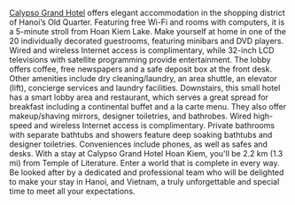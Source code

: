 <a href=http://www.hotels-in-vietnam.com/asia/vietnam/hotels_hanoi/hanoi_calypso_hotel.html>Calypso Grand Hotel</a> offers elegant accommodation in the shopping district of Hanoi’s Old Quarter. Featuring free Wi-Fi and rooms with computers, it is a 5-minute stroll from Hoan Kiem Lake. Make yourself at home in one of the 20 individually decorated guestrooms, featuring minibars and DVD players. Wired and wireless Internet access is complimentary, while 32-inch LCD televisions with satellite programming provide entertainment. The lobby offers coffee, free newspapers and a safe deposit box at the front desk. Other amenities include dry cleaning/laundry, an area shuttle, an elevator (lift), concierge services and laundry facilities. Downstairs, this small hotel has a smart lobby area and restaurant, which serves a great spread for breakfast including a continental buffet and a la carte menu. They also offer makeup/shaving mirrors, designer toiletries, and bathrobes. Wired high-speed and wireless Internet access is complimentary. Private bathrooms with separate bathtubs and showers feature deep soaking bathtubs and designer toiletries. Conveniences include phones, as well as safes and desks. With a stay at Calypso Grand Hotel Hoan Kiem, you'll be 2.2 km (1.3 mi) from Temple of Literature. Enter a world that is complete in every way. Be looked after by a dedicated and professional team who will be delighted to make your stay in Hanoi, and Vietnam, a truly unforgettable and special time to meet all your expectations.
